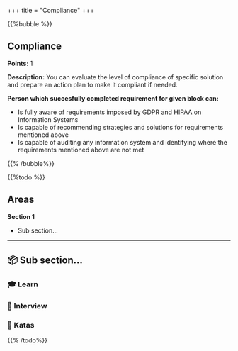 +++
title = "Compliance"
+++

{{%bubble %}}

## Compliance

**Points:** 1

**Description:** You can evaluate the level of compliance of specific solution and prepare an action plan to make it compliant if needed.

**Person which succesfully completed requirement for given block can:** 

- Is fully aware of requirements imposed by GDPR and HIPAA on Information Systems
- Is capable of recommending strategies and solutions for requirements mentioned above
- Is capable of auditing any information system and identifying where the requirements mentioned above are not met

{{% /bubble%}}

{{%todo %}}

## Areas

**Section 1**

- Sub section...

---

## 📦 Sub section...

### 🎓 Learn

### 🎤 Interview

### 📝 Katas
{{% /todo%}}